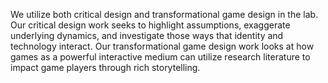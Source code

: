 We utilize both critical design and transformational game design in the lab. Our critical design work seeks to highlight assumptions, exaggerate underlying dynamics, and investigate those ways that identity and technology interact. Our transformational game design work looks at how games as a powerful interactive medium can utilize research literature to impact game players through rich storytelling.
